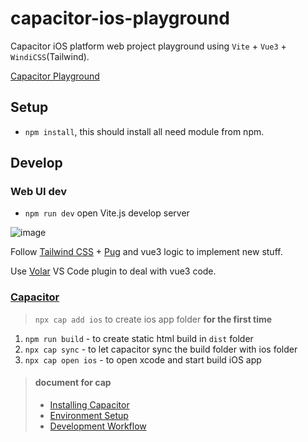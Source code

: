 # capacitor-ios-playground

Capacitor iOS platform web project playground using `Vite` + `Vue3` + `WindiCSS`(Tailwind).

[Capacitor Playground](https://dennischungtw.github.io/capacitor-ios-playground/)

## Setup

- `npm install`, this should install all need module from npm.

## Develop

### Web UI dev

- `npm run dev` open Vite.js develop server

![image](https://user-images.githubusercontent.com/79894563/124779755-9d1c2580-df74-11eb-83e6-ede60def6f37.png)

Follow [Tailwind CSS](https://tailwindcss.com/) + [Pug](https://pugjs.org/) and vue3 logic to implement new stuff.

Use [Volar](https://marketplace.visualstudio.com/items?itemName=johnsoncodehk.volar) VS Code plugin to deal with vue3 code.

### [Capacitor](https://capacitorjs.com/)

> `npx cap add ios` to create ios app folder **for the first time**

1. `npm run build` - to create static html build in `dist` folder
2. `npx cap sync` - to let capacitor sync the build folder with ios folder
3. `npx cap open ios` - to open xcode and start build iOS app

> #### document for cap
>
> - [Installing Capacitor](https://capacitorjs.com/docs/getting-started)
> - [Environment Setup](https://capacitorjs.com/docs/getting-started/environment-setup)
> - [Development Workflow](https://capacitorjs.com/docs/basics/workflow)
